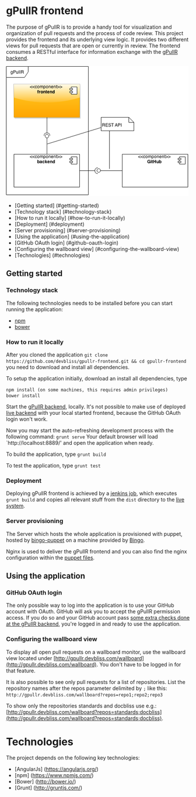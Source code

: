 # gPullR frontend
The purpose of gPullR is to provide a handy tool for visualization and organization of pull requests and the process of code review. This project provides the frontend and its underlying view logic. It provides two different views for pull requests that are open or currently in review. The frontend consumes a RESTful interface for information exchange with the [gPullR backend](https://github.com/devbliss/gpullr-backend/blob/master/README.md).

![components](/docs/components.png)

-  [Getting started] (#getting-started)
  -  [Technology stack] (#technology-stack)
  -  [How to run it locally] (#how-to-run-it-locally)
  -  [Deployment] (#deployment)
  -  [Server provisioning] (#server-provisioning)
-  [Using the application] (#using-the-application)
  -  [GitHub OAuth login] (#github-oauth-login)
  -  [Configuring the wallboard view] (#configuring-the-wallboard-view)
-  [Technologies] (#technologies)

## Getting started
### Technology stack
The following technologies needs to be installed before you can start running the application:

  * [npm](https://www.npmjs.com/)
  * [bower](http://bower.io/)

### How to run it locally
After you cloned the application `git clone https://github.com/devbliss/gpullr-frontend.git && cd gpullr-frontend` you need to download and install all dependencies.

To setup the application initially, download an install all dependencies, type
```
npm install (on some machines, this requires admin privileges)
bower install
```

Start the [gPullR backend](https://github.com/devbliss/gpullr-backend/blob/master/README.md#how-to-run-it-locally), locally. It's not possible to make use of deployed [live backend](http://gpullr.devbliss.com) with your local started frontend, because the GitHub OAuth login won't work.

Now you may start the auto-refreshing development process with the following command:
`grunt serve`
Your default browser will load `http://localhost:8889/' and open the application when ready.

To build the application, type
`grunt build`

To test the application, type
`grunt test`

### Deployment
Deploying gPullR frontend is achieved by a [jenkins job](http://jenkins.devbliss.com/view/gPullR/job/gPullR-frontend-build/), which executes `grunt build` and copies all relevant stuff from the `dist` directory to the [live system](http://gpullr.devbliss.com/).

### Server provisioning
The Server which hosts the whole application is provisioned with puppet, hosted by [bingo-puppet](https://github.com/devbliss/bingo-puppet/tree/master/modules/gpullr) on a machine provided by [Bingo](http://staging.bingo.devbliss.com/instances).

Nginx is used to deliver the gPullR frontend and you can also find the nginx configuration within the [puppet files](https://github.com/devbliss/bingo-puppet/blob/master/modules/gpullr/files/gpullr_nginx_conf.erb).

## Using the application
### GitHub OAuth login
The only possible way to log into the application is to use your GitHub account with OAuth. GitHub will ask you to accept the gPullR permission access. If you do so and your GitHub account pass [some extra checks done at the gPullR backend](https://github.com/devbliss/gpullr-backend/blob/master/README.md#using-the-application), you're logged in and ready to use the application.

### Configuring the wallboard view
To display all open pull requests on a wallboard monitor, use the wallboard view located under [http://gpullr.devbliss.com/wallboard](http://gpullr.devbliss.com/wallboard).
You don't have to be logged in for that feature.
 
It is also possible to see only pull requests for a list of repositories. List the repository names after the repos parameter delimited by `;` like this:
`http://gpullr.devbliss.com/wallboard?repos=repo1;repo2;repo3`

To show only the repositories standards and docbliss use e.g.: [http://gpullr.devbliss.com/wallboard?repos=standards;docbliss](http://gpullr.devbliss.com/wallboard?repos=standards;docbliss).

# Technologies
The project depends on the following key technologies:

* [AngularJs] (https://angularjs.org/)
* [npm] (https://www.npmjs.com/)
* [Bower] (http://bower.io/)
* [Grunt] (http://gruntjs.com/)

